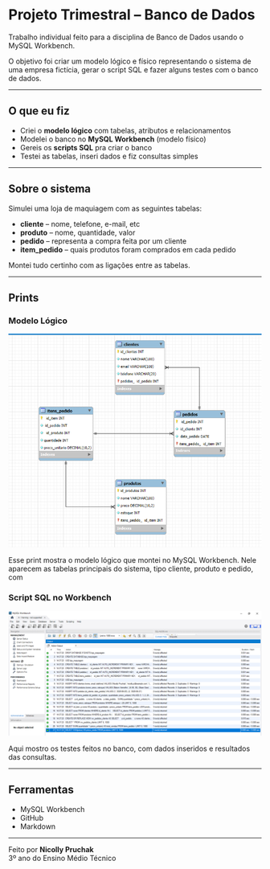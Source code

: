 # Projeto Trimestral – Banco de Dados

Trabalho individual feito para a disciplina de Banco de Dados usando o MySQL Workbench.

O objetivo foi criar um modelo lógico e físico representando o sistema de uma empresa fictícia, gerar o script SQL e fazer alguns testes com o banco de dados.


---

## O que eu fiz

- Criei o **modelo lógico** com tabelas, atributos e relacionamentos  
- Modelei o banco no **MySQL Workbench** (modelo físico)  
- Gereis os **scripts SQL** pra criar o banco  
- Testei as tabelas, inseri dados e fiz consultas simples  

---

## Sobre o sistema

Simulei uma loja de maquiagem com as seguintes tabelas:

- **cliente** – nome, telefone, e-mail, etc  
- **produto** – nome, quantidade, valor  
- **pedido** – representa a compra feita por um cliente  
- **item_pedido** – quais produtos foram comprados em cada pedido

Montei tudo certinho com as ligações entre as tabelas.

---

##  Prints

###  Modelo Lógico
![](./assets/2025-07-25%20(8).png)

Esse print mostra o modelo lógico que montei no MySQL Workbench.
Nele aparecem as tabelas principais do sistema, tipo cliente, produto e pedido, com 

### Script SQL no Workbench
![](./assets/2025-06-22%20(2).png)

Aqui mostro os testes feitos no banco, com dados inseridos e resultados das consultas.

---

## Ferramentas

- MySQL Workbench  
- GitHub  
- Markdown  

---

Feito por **Nicolly Pruchak**  
3º ano do Ensino Médio Técnico